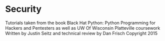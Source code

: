 # Security
Tutorials taken from the book Black Hat Python: Python Programming for Hackers and Pentesters
as well as UW Of Wisconsin Platteville coursework
Written by Justin Seitz and technical review by Dan Frisch
Copyright 2015
